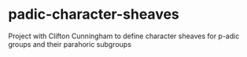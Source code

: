 # padic-character-sheaves
Project with Clifton Cunningham to define character sheaves for p-adic groups and their parahoric subgroups
